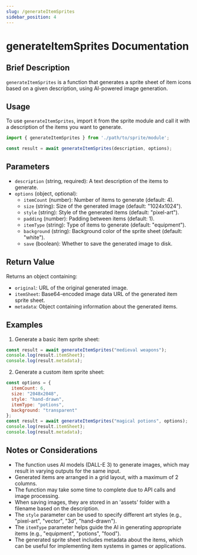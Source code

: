 ```yaml
---
slug: /generateItemSprites
sidebar_position: 4
---
```


# generateItemSprites Documentation

## Brief Description
`generateItemSprites` is a function that generates a sprite sheet of item icons based on a given description, using AI-powered image generation.

## Usage
To use `generateItemSprites`, import it from the sprite module and call it with a description of the items you want to generate.

```javascript
import { generateItemSprites } from './path/to/sprite/module';

const result = await generateItemSprites(description, options);
```

## Parameters
- `description` (string, required): A text description of the items to generate.
- `options` (object, optional):
  - `itemCount` (number): Number of items to generate (default: 4).
  - `size` (string): Size of the generated image (default: "1024x1024").
  - `style` (string): Style of the generated items (default: "pixel-art").
  - `padding` (number): Padding between items (default: 1).
  - `itemType` (string): Type of items to generate (default: "equipment").
  - `background` (string): Background color of the sprite sheet (default: "white").
  - `save` (boolean): Whether to save the generated image to disk.

## Return Value
Returns an object containing:
- `original`: URL of the original generated image.
- `itemSheet`: Base64-encoded image data URL of the generated item sprite sheet.
- `metadata`: Object containing information about the generated items.

## Examples

1. Generate a basic item sprite sheet:
```javascript
const result = await generateItemSprites("medieval weapons");
console.log(result.itemSheet);
console.log(result.metadata);
```

2. Generate a custom item sprite sheet:
```javascript
const options = {
  itemCount: 6,
  size: "2048x2048",
  style: "hand-drawn",
  itemType: "potions",
  background: "transparent"
};
const result = await generateItemSprites("magical potions", options);
console.log(result.itemSheet);
console.log(result.metadata);
```

## Notes or Considerations
- The function uses AI models (DALL-E 3) to generate images, which may result in varying outputs for the same input.
- Generated items are arranged in a grid layout, with a maximum of 2 columns.
- The function may take some time to complete due to API calls and image processing.
- When saving images, they are stored in an 'assets' folder with a filename based on the description.
- The `style` parameter can be used to specify different art styles (e.g., "pixel-art", "vector", "3d", "hand-drawn").
- The `itemType` parameter helps guide the AI in generating appropriate items (e.g., "equipment", "potions", "food").
- The generated sprite sheet includes metadata about the items, which can be useful for implementing item systems in games or applications.
